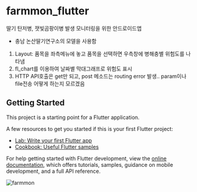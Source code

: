 # farmmon_flutter

딸기 탄저병, 잿빛곰팡이병 발생 모니터링을 위한 안드로이드앱
- 충남 논산딸기연구소의 모델을 사용함

1. Layout: 품목을 좌측메뉴에 놓고 품목을 선택하면 우측창에 병해충별 위험도를 나타냄
2. fl_chart를 이용하여 날짜별 막대그래프로 위험도 표시
3. HTTP API호출은 get만 되고, post 메소드는 routing error 발생.. param이나 file전송 어떻게 하는지 모르겠음

## Getting Started

This project is a starting point for a Flutter application.

A few resources to get you started if this is your first Flutter project:

- [Lab: Write your first Flutter app](https://docs.flutter.dev/get-started/codelab)
- [Cookbook: Useful Flutter samples](https://docs.flutter.dev/cookbook)

For help getting started with Flutter development, view the
[online documentation](https://docs.flutter.dev/), which offers tutorials,
samples, guidance on mobile development, and a full API reference.

![farmmon](https://github.com/jeffreyshin/farmmon_flutter/assets/6800894/057194bb-69c6-4fc8-ab86-03e3f29157e6)

